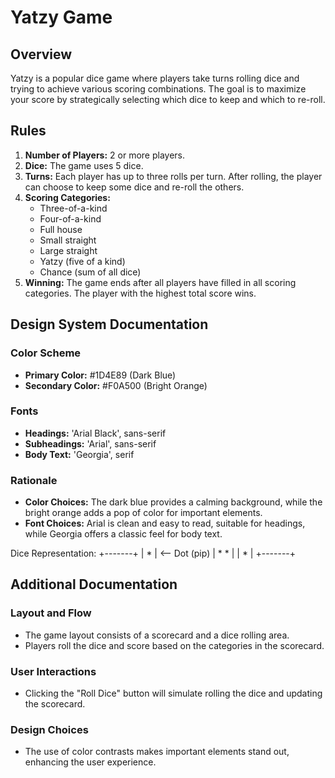 # Yatzy Game

## Overview
Yatzy is a popular dice game where players take turns rolling dice and trying to achieve various scoring combinations. The goal is to maximize your score by strategically selecting which dice to keep and which to re-roll.

## Rules
1. **Number of Players:** 2 or more players.
2. **Dice:** The game uses 5 dice.
3. **Turns:** Each player has up to three rolls per turn. After rolling, the player can choose to keep some dice and re-roll the others.
4. **Scoring Categories:**
   - Three-of-a-kind
   - Four-of-a-kind
   - Full house
   - Small straight
   - Large straight
   - Yatzy (five of a kind)
   - Chance (sum of all dice)
5. **Winning:** The game ends after all players have filled in all scoring categories. The player with the highest total score wins.

## Design System Documentation

### Color Scheme
- **Primary Color:** #1D4E89 (Dark Blue)
- **Secondary Color:** #F0A500 (Bright Orange)

### Fonts
- **Headings:** 'Arial Black', sans-serif
- **Subheadings:** 'Arial', sans-serif
- **Body Text:** 'Georgia', serif

### Rationale
- **Color Choices:** The dark blue provides a calming background, while the bright orange adds a pop of color for important elements.
- **Font Choices:** Arial is clean and easy to read, suitable for headings, while Georgia offers a classic feel for body text.

Dice Representation:
+-------+
|   *   |  <-- Dot (pip)
| *   * |
|   *   |
+-------+

## Additional Documentation

### Layout and Flow
- The game layout consists of a scorecard and a dice rolling area.
- Players roll the dice and score based on the categories in the scorecard.

### User Interactions
- Clicking the "Roll Dice" button will simulate rolling the dice and updating the scorecard.

### Design Choices
- The use of color contrasts makes important elements stand out, enhancing the user experience.
